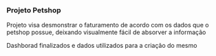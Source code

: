 ### Projeto Petshop

</p>Projeto visa desmonstrar o faturamento de acordo com os dados que o petshop possue, deixando visualmente fácil de absorver a informação</p>
Dashborad finalizados e dados utilizados para a criação do mesmo

